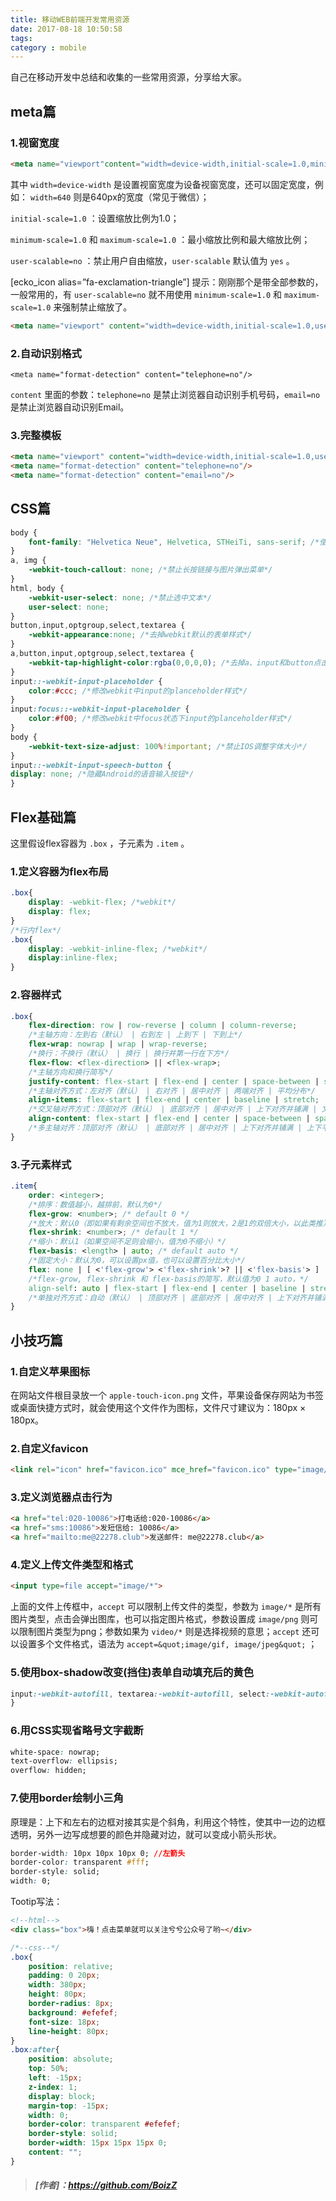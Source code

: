 ```yaml
---
title: 移动WEB前端开发常用资源
date: 2017-08-18 10:50:58
tags:
category : mobile
---
```


自己在移动开发中总结和收集的一些常用资源，分享给大家。

<!--more-->

## [](#meta篇 "meta篇")meta篇

### [](#1-视窗宽度 "1.视窗宽度")1.视窗宽度
```html
<meta name="viewport"content="width=device-width,initial-scale=1.0,minimum-scale=1.0,maximum-scale=1.0,user-scalable=no"/>

```
其中 `width=device-width` 是设置视窗宽度为设备视窗宽度，还可以固定宽度，例如： `width=640` 则是640px的宽度（常见于微信）；

`initial-scale=1.0` ：设置缩放比例为1.0；

`minimum-scale=1.0` 和 `maximum-scale=1.0` ：最小缩放比例和最大缩放比例；

`user-scalable=no` ：禁止用户自由缩放，`user-scalable` 默认值为 `yes` 。

[ecko_icon alias=”fa-exclamation-triangle”] 提示：刚刚那个是带全部参数的，一般常用的，有 `user-scalable=no` 就不用使用 `minimum-scale=1.0` 和 `maximum-scale=1.0` 来强制禁止缩放了。

```html
<meta name="viewport" content="width=device-width,initial-scale=1.0,user-scalable=no"/>
```

### [](#2-自动识别格式 "2.自动识别格式")2.自动识别格式
```
<meta name="format-detection" content="telephone=no"/>
```

`content` 里面的参数：`telephone=no` 是禁止浏览器自动识别手机号码，`email=no` 是禁止浏览器自动识别Email。

### [](#3-完整模板 "3.完整模板")3.完整模板
```html
<meta name="viewport" content="width=device-width,initial-scale=1.0,user-scalable=no"/>
<meta name="format-detection" content="telephone=no"/>
<meta name="format-detection" content="email=no"/>
```

## [](#CSS篇 "CSS篇")CSS篇

```css
body {
    font-family: "Helvetica Neue", Helvetica, STHeiTi, sans-serif; /*使用无衬线字体*/
}
a, img {
    -webkit-touch-callout: none; /*禁止长按链接与图片弹出菜单*/
}
html, body {
    -webkit-user-select: none; /*禁止选中文本*/
    user-select: none;
}
button,input,optgroup,select,textarea {
    -webkit-appearance:none; /*去掉webkit默认的表单样式*/
}
a,button,input,optgroup,select,textarea {
    -webkit-tap-highlight-color:rgba(0,0,0,0); /*去掉a、input和button点击时的蓝色外边框和灰色半透明背景*/
}
input::-webkit-input-placeholder {
    color:#ccc; /*修改webkit中input的planceholder样式*/
}
input:focus::-webkit-input-placeholder {
    color:#f00; /*修改webkit中focus状态下input的planceholder样式*/
}
body {
    -webkit-text-size-adjust: 100%!important; /*禁止IOS调整字体大小*/
}
input::-webkit-input-speech-button {
display: none; /*隐藏Android的语音输入按钮*/
}
```

## [](#Flex基础篇 "Flex基础篇")Flex基础篇

这里假设flex容器为 `.box` ，子元素为 `.item` 。

### [](#1-定义容器为flex布局 "1.定义容器为flex布局")1.定义容器为flex布局
```css
.box{
    display: -webkit-flex; /*webkit*/
    display: flex;
}
/*行内flex*/
.box{
    display: -webkit-inline-flex; /*webkit*/
    display:inline-flex;
}

```


### [](#2-容器样式 "2.容器样式")2.容器样式
```css
.box{
    flex-direction: row | row-reverse | column | column-reverse;
    /*主轴方向：左到右（默认） | 右到左 | 上到下 | 下到上*/
    flex-wrap: nowrap | wrap | wrap-reverse;
    /*换行：不换行（默认） | 换行 | 换行并第一行在下方*/
    flex-flow: <flex-direction> || <flex-wrap>;
    /*主轴方向和换行简写*/
    justify-content: flex-start | flex-end | center | space-between | space-around;
    /*主轴对齐方式：左对齐（默认） | 右对齐 | 居中对齐 | 两端对齐 | 平均分布*/
    align-items: flex-start | flex-end | center | baseline | stretch;
    /*交叉轴对齐方式：顶部对齐（默认） | 底部对齐 | 居中对齐 | 上下对齐并铺满 | 文本基线对齐*/
    align-content: flex-start | flex-end | center | space-between | space-around | stretch;
    /*多主轴对齐：顶部对齐（默认） | 底部对齐 | 居中对齐 | 上下对齐并铺满 | 上下平均分布*/
}
```


### [](#3-子元素样式 "3.子元素样式")3.子元素样式
```css
.item{
    order: <integer>;
    /*排序：数值越小，越排前，默认为0*/
    flex-grow: <number>; /* default 0 */
    /*放大：默认0（即如果有剩余空间也不放大，值为1则放大，2是1的双倍大小，以此类推）*/
    flex-shrink: <number>; /* default 1 */
    /*缩小：默认1（如果空间不足则会缩小，值为0不缩小）*/
    flex-basis: <length> | auto; /* default auto */
    /*固定大小：默认为0，可以设置px值，也可以设置百分比大小*/
    flex: none | [ <'flex-grow'> <'flex-shrink'>? || <'flex-basis'> ]
    /*flex-grow, flex-shrink 和 flex-basis的简写，默认值为0 1 auto，*/
    align-self: auto | flex-start | flex-end | center | baseline | stretch;
    /*单独对齐方式：自动（默认） | 顶部对齐 | 底部对齐 | 居中对齐 | 上下对齐并铺满 | 文本基线对齐*/
}
```

## [](#小技巧篇 "小技巧篇")小技巧篇

### [](#1-自定义苹果图标 "1.自定义苹果图标")1.自定义苹果图标

在网站文件根目录放一个 `apple-touch-icon.png` 文件，苹果设备保存网站为书签或桌面快捷方式时，就会使用这个文件作为图标，文件尺寸建议为：180px × 180px。

### [](#2-自定义favicon "2.自定义favicon")2.自定义favicon
```html
<link rel="icon" href="favicon.ico" mce_href="favicon.ico" type="image/x-icon">

```


### [](#3-定义浏览器点击行为 "3.定义浏览器点击行为")3.定义浏览器点击行为
```html
<a href="tel:020-10086">打电话给:020-10086</a>
<a href="sms:10086">发短信给: 10086</a>
<a href="mailto:me@22278.club">发送邮件: me@22278.club</a>

```
### [](#4-定义上传文件类型和格式 "4.定义上传文件类型和格式")4.定义上传文件类型和格式

```html
<input type=file accept="image/*">
```


上面的文件上传框中，`accept` 可以限制上传文件的类型，参数为 `image/*` 是所有图片类型，点击会弹出图库，也可以指定图片格式，参数设置成 `image/png` 则可以限制图片类型为png；参数如果为 `video/*` 则是选择视频的意思；`accept` 还可以设置多个文件格式，语法为 `accept=&quot;image/gif, image/jpeg&quot;` ；

### [](#5-使用box-shadow改变-挡住-表单自动填充后的黄色 "5.使用box-shadow改变(挡住)表单自动填充后的黄色")5.使用box-shadow改变(挡住)表单自动填充后的黄色
```css
input:-webkit-autofill, textarea:-webkit-autofill, select:-webkit-autofill{box-shadow:inset 0 0 0 1000px #fff;
}
```


### [](#6-用CSS实现省略号文字截断 "6.用CSS实现省略号文字截断")6.用CSS实现省略号文字截断
```css
white-space: nowrap;
text-overflow: ellipsis;
overflow: hidden;
```


### [](#7-使用border绘制小三角 "7.使用border绘制小三角")7.使用border绘制小三角

原理是：上下和左右的边框对接其实是个斜角，利用这个特性，使其中一边的边框透明，另外一边写成想要的颜色并隐藏对边，就可以变成小箭头形状。
```css
border-width: 10px 10px 10px 0; //左箭头
border-color: transparent #fff;
border-style: solid;
width: 0;
```

Tootip写法：
```html
<!--html-->
<div class="box">嗨！点击菜单就可以关注兮兮公众号了哟~</div>
```
```css
/*--css--*/
.box{
    position: relative;
    padding: 0 20px;
    width: 380px;
    height: 80px;
    border-radius: 8px;
    background: #efefef;
    font-size: 18px;
    line-height: 80px;
}
.box:after{
    position: absolute;
    top: 50%;
    left: -15px;
    z-index: 1;
    display: block;
    margin-top: -15px;
    width: 0;
    border-color: transparent #efefef;
    border-style: solid;
    border-width: 15px 15px 15px 0;
    content: "";
}
```



> ##### [作者]：https://github.com/BoizZ


